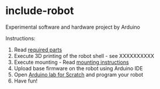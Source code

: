 # include-robot

Experimental software and hardware project by Arduino

Instructions:

1. Read [required parts](doc/parts.md) 
2. Execute 3D printing of the robot shell - see XXXXXXXXXX
3. Execute mounting - Read [mounting instructions](doc/mounting.md)
4. Upload base firmware on the robot using Arduino IDE 
5. Open [Arduino lab for Scratch](https://labs-scratch.arduino.cc) and program your robot
6. Have fun!
